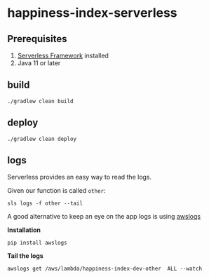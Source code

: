 # happiness-index-serverless

## Prerequisites
1. [Serverless Framework](https://serverless.com) installed
2. Java 11 or later

## build
`./gradlew clean build`

## deploy
`./gradlew clean deploy`

## logs

Serverless provides an easy way to read the logs. 

Given our function is called `other`:
```
sls logs -f other --tail
```

A good alternative to keep an eye on the app logs is using [awslogs](https://github.com/jorgebastida/awslogs)

**Installation**

`pip install awslogs`

**Tail the logs**

`awslogs get /aws/lambda/happiness-index-dev-other  ALL --watch`

